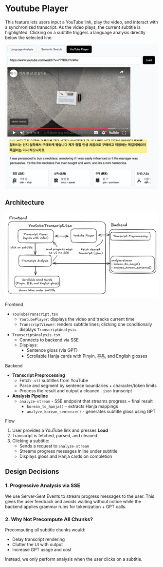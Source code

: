 # Youtube Player

This feature lets users input a YouTube link, play the video, and interact with a synchronized transcript. As the video plays, the current subtitle is highlighted. Clicking on a subtitle triggers a language analysis directly below the selected line. 

<img src="./player-example.png" alt="Player Example" width="600"/>

## Architecture

<img src="./youtube-player-pipeline.png" alt="YouTube Player Pipeline" width="800"/>

Frontend
- `YouTubeTranscript.tsx`
  - `YoutubePlayer`: displays the video and tracks current time
  - `TranscriptViewer`: renders subtitle lines; clicking one conditionally displays `TranscriptAnalysis`
- `TranscriptAnalysis.tsx`
  - Connects to backend via SSE
  - Displays:
    - Sentence gloss (via GPT)
    - Scrollable Hanja cards with Pinyin, 훈음, and English glosses

Backend
- **Transcript Preprocessing**
  - Fetch `.vtt` subtitles from YouTube
  - Parse and segment by sentence boundaries + character/token limits
  - Process the result and output a cleaned `.json` transcript
- **Analysis Pipeline**
  - `analyze-stream` - SSE endpoint that streams progress + final result
    - `korean_to_hanja()` - extracts Hanja mappings
    - `analyze_korean_sentence()` - generates subtitle gloss using GPT 

Flow
1. User provides a YouTube link and presses **Load**
2. Transcript is fetched, parsed, and cleaned
3. Clicking a subtitle:
   - Sends a request to `analyze-stream`
   - Streams progress messages inline under subtitle
   - Displays gloss and Hanja cards on completion

## Design Decisions

### 1. Progressive Analysis via SSE
We use Server-Sent Events to stream progress messages to the user. This gives the user feedback and avoids waiting without notice while the backend applies grammar rules for tokenization + GPT calls.

### 2. Why Not Precompute All Chunks?
Precomputing all subtitle chunks would:
- Delay transcript rendering
- Clutter the UI with output
- Increase GPT usage and cost

Instead, we only perform analysis when the user clicks on a subtitle.